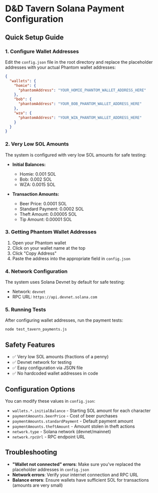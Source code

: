 # D&D Tavern Solana Payment Configuration

## Quick Setup Guide

### 1. Configure Wallet Addresses

Edit the `config.json` file in the root directory and replace the placeholder addresses with your actual Phantom wallet addresses:

```json
{
  "wallets": {
    "homie": {
      "phantomAddress": "YOUR_HOMIE_PHANTOM_WALLET_ADDRESS_HERE"
    },
    "bob": {
      "phantomAddress": "YOUR_BOB_PHANTOM_WALLET_ADDRESS_HERE"  
    },
    "wza": {
      "phantomAddress": "YOUR_WZA_PHANTOM_WALLET_ADDRESS_HERE"
    }
  }
}
```

### 2. Very Low SOL Amounts

The system is configured with very low SOL amounts for safe testing:

- **Initial Balances:**
  - Homie: 0.001 SOL
  - Bob: 0.002 SOL  
  - WZA: 0.0015 SOL

- **Transaction Amounts:**
  - Beer Price: 0.0001 SOL
  - Standard Payment: 0.0002 SOL
  - Theft Amount: 0.00005 SOL
  - Tip Amount: 0.00001 SOL

### 3. Getting Phantom Wallet Addresses

1. Open your Phantom wallet
2. Click on your wallet name at the top
3. Click "Copy Address" 
4. Paste the address into the appropriate field in `config.json`

### 4. Network Configuration

The system uses Solana Devnet by default for safe testing:
- Network: `devnet`
- RPC URL: `https://api.devnet.solana.com`

### 5. Running Tests

After configuring wallet addresses, run the payment tests:

```bash
node test_tavern_payments.js
```

## Safety Features

- ✅ Very low SOL amounts (fractions of a penny)
- ✅ Devnet network for testing
- ✅ Easy configuration via JSON file
- ✅ No hardcoded wallet addresses in code

## Configuration Options

You can modify these values in `config.json`:

- `wallets.*.initialBalance` - Starting SOL amount for each character
- `paymentAmounts.beerPrice` - Cost of beer purchases
- `paymentAmounts.standardPayment` - Default payment amount
- `paymentAmounts.theftAmount` - Amount stolen in theft actions
- `network.type` - Solana network (devnet/mainnet)
- `network.rpcUrl` - RPC endpoint URL

## Troubleshooting

- **"Wallet not connected" errors**: Make sure you've replaced the placeholder addresses in `config.json`
- **Network errors**: Verify your internet connection and RPC URL
- **Balance errors**: Ensure wallets have sufficient SOL for transactions (amounts are very small)